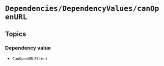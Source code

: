 # ``Dependencies/DependencyValues/canOpenURL``

## Topics

### Dependency value

- ``CanOpenURLEffect``
